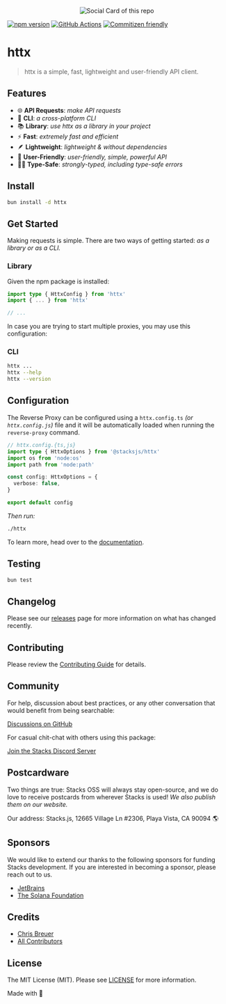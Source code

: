 <p align="center"><img src="https://github.com/stacksjs/httx/blob/main/.github/art/cover.jpg?raw=true" alt="Social Card of this repo"></p>

[![npm version][npm-version-src]][npm-version-href]
[![GitHub Actions][github-actions-src]][github-actions-href]
[![Commitizen friendly](https://img.shields.io/badge/commitizen-friendly-brightgreen.svg)](http://commitizen.github.io/cz-cli/)
<!-- [![npm downloads][npm-downloads-src]][npm-downloads-href] -->
<!-- [![Codecov][codecov-src]][codecov-href] -->

# httx

> httx is a simple, fast, lightweight and user-friendly API client.

## Features

- 🌐 **API Requests**: _make API requests_
- 🤖 **CLI**: _a cross-platform CLI_
- 📚 **Library**: _use httx as a library in your project_
- ⚡ **Fast**: _extremely fast and efficient_
- 🪶 **Lightweight**: _lightweight & without dependencies_
- 🐶 **User-Friendly**: _user-friendly, simple, powerful API_
- 💪🏽 **Type-Safe**: _strongly-typed, including type-safe errors_

## Install

```bash
bun install -d httx
```

<!-- _Alternatively, you can install:_

```bash
brew install httx # wip
pkgx install httx # wip
``` -->

## Get Started

Making requests is simple. There are two ways of getting started: _as a library or as a CLI._

### Library

Given the npm package is installed:

```ts
import type { HttxConfig } from 'httx'
import { ... } from 'httx'

// ...
```

In case you are trying to start multiple proxies, you may use this configuration:

### CLI

```bash
httx ...
httx --help
httx --version
```

## Configuration

The Reverse Proxy can be configured using a `httx.config.ts` _(or `httx.config.js`)_ file and it will be automatically loaded when running the `reverse-proxy` command.

```ts
// httx.config.{ts,js}
import type { HttxOptions } from '@stacksjs/httx'
import os from 'node:os'
import path from 'node:path'

const config: HttxOptions = {
  verbose: false,
}

export default config
```

_Then run:_

```bash
./httx
```

To learn more, head over to the [documentation](https://httx.netlify.app/).

## Testing

```bash
bun test
```

## Changelog

Please see our [releases](https://github.com/stacksjs/stacks/releases) page for more information on what has changed recently.

## Contributing

Please review the [Contributing Guide](https://github.com/stacksjs/contributing) for details.

## Community

For help, discussion about best practices, or any other conversation that would benefit from being searchable:

[Discussions on GitHub](https://github.com/stacksjs/stacks/discussions)

For casual chit-chat with others using this package:

[Join the Stacks Discord Server](https://discord.gg/stacksjs)

## Postcardware

Two things are true: Stacks OSS will always stay open-source, and we do love to receive postcards from wherever Stacks is used! _We also publish them on our website._

Our address: Stacks.js, 12665 Village Ln #2306, Playa Vista, CA 90094 🌎

## Sponsors

We would like to extend our thanks to the following sponsors for funding Stacks development. If you are interested in becoming a sponsor, please reach out to us.

- [JetBrains](https://www.jetbrains.com/)
- [The Solana Foundation](https://solana.com/)

## Credits

- [Chris Breuer](https://github.com/chrisbbreuer)
- [All Contributors](../../contributors)

## License

The MIT License (MIT). Please see [LICENSE](https://github.com/stacksjs/stacks/tree/main/LICENSE.md) for more information.

Made with 💙

<!-- Badges -->
[npm-version-src]: https://img.shields.io/npm/v/@stacksjs/httx?style=flat-square
[npm-version-href]: https://npmjs.com/package/@stacksjs/httx
[github-actions-src]: https://img.shields.io/github/actions/workflow/status/stacksjs/httx/ci.yml?style=flat-square&branch=main
[github-actions-href]: https://github.com/stacksjs/httx/actions?query=workflow%3Aci

<!-- [codecov-src]: https://img.shields.io/codecov/c/gh/stacksjs/httx/main?style=flat-square
[codecov-href]: https://codecov.io/gh/stacksjs/httx -->
